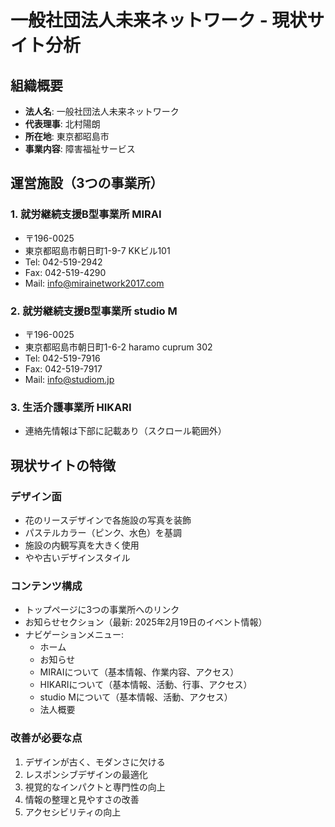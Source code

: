 # 一般社団法人未来ネットワーク - 現状サイト分析

## 組織概要
- **法人名**: 一般社団法人未来ネットワーク
- **代表理事**: 北村陽朗
- **所在地**: 東京都昭島市
- **事業内容**: 障害福祉サービス

## 運営施設（3つの事業所）

### 1. 就労継続支援B型事業所 MIRAI
- 〒196-0025
- 東京都昭島市朝日町1-9-7 KKビル101
- Tel: 042-519-2942
- Fax: 042-519-4290
- Mail: info@mirainetwork2017.com

### 2. 就労継続支援B型事業所 studio M
- 〒196-0025
- 東京都昭島市朝日町1-6-2 haramo cuprum 302
- Tel: 042-519-7916
- Fax: 042-519-7917
- Mail: info@studiom.jp

### 3. 生活介護事業所 HIKARI
- 連絡先情報は下部に記載あり（スクロール範囲外）

## 現状サイトの特徴

### デザイン面
- 花のリースデザインで各施設の写真を装飾
- パステルカラー（ピンク、水色）を基調
- 施設の内観写真を大きく使用
- やや古いデザインスタイル

### コンテンツ構成
- トップページに3つの事業所へのリンク
- お知らせセクション（最新: 2025年2月19日のイベント情報）
- ナビゲーションメニュー:
  - ホーム
  - お知らせ
  - MIRAIについて（基本情報、作業内容、アクセス）
  - HIKARIについて（基本情報、活動、行事、アクセス）
  - studio Mについて（基本情報、活動、アクセス）
  - 法人概要

### 改善が必要な点
1. デザインが古く、モダンさに欠ける
2. レスポンシブデザインの最適化
3. 視覚的なインパクトと専門性の向上
4. 情報の整理と見やすさの改善
5. アクセシビリティの向上

